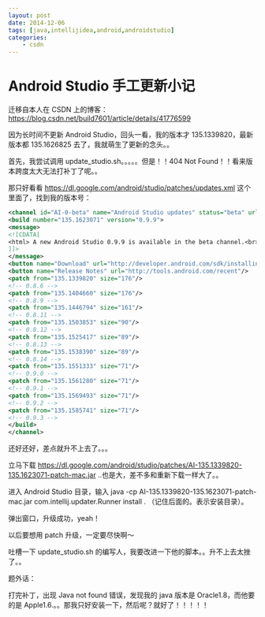 ```yaml
---
layout: post
date: 2014-12-06
tags: [java,intellijidea,android,androidstudio]
categories:
    - csdn
---
```


# Android Studio 手工更新小记

迁移自本人在 CSDN 上的博客：https://blog.csdn.net/build7601/article/details/41776599

因为长时间不更新 Android Studio，回头一看，我的版本才 135.1339820，最新版本都 135.1626825 去了，我就萌生了更新的念头。。

首先，我尝试调用 update_studio.sh。。。。。但是！！404 Not Found！！看来版本跨度太大无法打补丁了呢。。

那只好看看 https://dl.google.com/android/studio/patches/updates.xml 这个里面了，找到我的版本号：

```xml
<channel id="AI-0-beta" name="Android Studio updates" status="beta" url="http://tools.android.com/recent" feedback="https://code.google.com/p/android/issues/entry?template=Android+Studio+bug" majorVersion="0">
<build number="135.1623071" version="0.9.9">
<message>
<![CDATA[
<html> A new Android Studio 0.9.9 is available in the beta channel.<br> This patch will allow you to update from 0.x to 1.x.<br> After updating, please check for updates again to install 1.0 RC.<p/> </html>
]]>
</message>
<button name="Download" url="http://developer.android.com/sdk/installing/studio.html" download="true"/>
<button name="Release Notes" url="http://tools.android.com/recent"/>
<patch from="135.1339820" size="176"/>
<!-- 0.8.6 -->
<patch from="135.1404660" size="176"/>
<!-- 0.8.9 -->
<patch from="135.1446794" size="161"/>
<!-- 0.8.11 -->
<patch from="135.1503853" size="90"/>
<!-- 0.8.12 -->
<patch from="135.1525417" size="89"/>
<!-- 0.8.13 -->
<patch from="135.1538390" size="89"/>
<!-- 0.8.14 -->
<patch from="135.1551333" size="71"/>
<!-- 0.9.0 -->
<patch from="135.1561280" size="71"/>
<!-- 0.9.1 -->
<patch from="135.1569493" size="71"/>
<!-- 0.9.2 -->
<patch from="135.1585741" size="71"/>
<!-- 0.9.3 -->
</build>
</channel>
```

还好还好，差点就升不上去了。。。

立马下载 https://dl.google.com/android/studio/patches/AI-135.1339820-135.1623071-patch-mac.jar ..也是大，差不多和重新下载一样大了。。

进入 Android Studio 目录，输入 java -cp AI-135.1339820-135.1623071-patch-mac.jar com.intellij.updater.Runner install . （记住后面的。表示安装目录）。

弹出窗口，升级成功，yeah！

以后要想用 patch 升级，一定要尽快啊～

吐槽一下 update_studio.sh 的编写人，我要改进一下他的脚本。。升不上去太挫了。。

题外话：

打完补丁，出现 Java not found 错误，发现我的 java 版本是 Oracle1.8，而他要的是 Apple1.6.。。那我只好安装一下，然后呢？就好了！！！！！